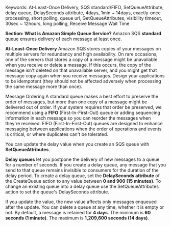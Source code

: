 Keywords: At-Least-Once Delivery, SQS standard/FIFO, SetQueueAttribute, delay queue, DelaySeconds attribute, 4days, 1min ~ 14days, exactly-once processing, short polling, queue url, GetQueueAttributes, visibility timeout, 30sec ~ 12hours, long polling, Receive Message Wait Time


**Section: What is Amazon Simple Queue Service?**
Amazon SQS **standard** queue ensures delivery of each message at least once. 

**At-Least-Once Delivery**
Amazon SQS stores copies of your messages on multiple servers for redundancy and high availability. On rare occasions, one of the servers that stores a copy of a message might be unavailable when you receive or delete a message. If this occurs, the copy of the message isn't deleted on that unavailable server, and you might get that message copy again when you receive messages. Design your applications to be idempotent (they should not be affected adversely when processing the same message more than once).

Message Ordering
A standard queue makes a best effort to preserve the order of messages, but more than one copy of a message might be delivered out of order. If your system requires that order be preserved, we recommend using a **FIFO** (First-In-First-Out) queue or adding sequencing information in each message so you can reorder the messages when they're received. FIFO (First-In-First-Out) queues are designed to enhance messaging between applications when the order of operations and events is critical, or where duplicates can't be tolerated.

You can update the delay value when you create an SQS queue with **SetQueueAttributes**.

**Delay queues** let you postpone the delivery of new messages to a queue for a number of seconds. If you create a delay queue, any message that you send to that queue remains invisible to consumers for the duration of the delay period. To create a delay queue, set the **DelaySeconds attribute** of the CreateQueue action to any value between **0 and 900 (15 minutes)**. To change an existing queue into a delay queue use the SetQueueAttributes action to set the queue's DelaySeconds attribute.

If you update the value, the new value affects only messages enqueued after the update. You can delete a queue at any time, whether it is empty or not. By default, a message is retained for **4 days**. The minimum is **60 seconds (1 minute)**. The maximum is **1,209,600 seconds (14 days)**.

